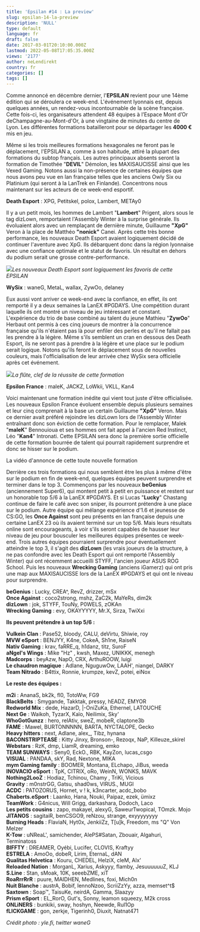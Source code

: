 ```yaml
---
title: 'Epsilan #14 : La preview'
slug: epsilan-14-la-preview
description: 'NULL'
type: default
language: fr
draft: false
date: 2017-03-01T20:10:00.000Z
lastmod: 2022-05-08T17:05:35.000Z
views: '2177'
author: neLendirekt
country: fr
categories: []
tags: []
---
```

Comme annoncé en décembre dernier, l'**EPSILAN** revient pour une 14ème édition qui se déroulera ce week-end. L'événement lyonnais est, depuis quelques années, un rendez-vous incontournable de la scène française. Cette fois-ci, les organisateurs attendent 48 équipes à l’Espace Mont d’Or deChampagne-au-Mont-d'Or, à une vingtaine de minutes du centre de Lyon. Les différentes formations batailleront pour se départager les **4000 €** mis en jeu. 

Même si les trois meilleures formations hexagonales ne feront pas le déplacement, l'EPSILAN a, comme à son habitude, attiré la plupart des formations du subtop français. Les autres principaux absents seront la formation de Timothée "**DEVIL**" Démolon, les MAXISAUCISSE ainsi que les Vexed Gaming. Notons aussi la non-présence de certaines équipes que nous avons peu vue en lan française telles que les anciens Owly Six ou Platinium (qui seront à la LanTrek en Finlande). Concentrons nous maintenant sur les acteurs de ce week-end esportif.

**Death Esport** : XPG, Petitskel, polox, Lambert, METAy0

Il y a un petit mois, les hommes de Lambert "**Lambert**" Prigent, alors sous le tag dizLown, remportaient l'Assembly Winter à la surprise générale. Ils évoluaient alors avec un remplaçant de dernière minute, Guillaume **"XpG"** Veron à la place de Matthéo **"nonick"** Canei. Après cette très bonne performance, les nouveaux Death Esport avaient logiquement décidé de continuer l'aventure avec XpG. Ils débarquent donc dans la région lyonnaise avec une confiance optimale et le statut de favoris. Un résultat en dehors du podium serait une grosse contre-performance. 

![](/storage/images/58b69d8365a60_17-7498858965de5bc0b8jpg.jpg)_Les nouveaux Death Esport sont logiquement les favoris de cette EPSILAN_

**WySix** : waneG, MetaL, wallax, ZywOo, delaney

Eux aussi vont arriver ce week-end avec la confiance, en effet, ils ont remporté il y a deux semaines la LanEX #PGDAYS. Une compétition durant laquelle ils ont montré un niveau de jeu intéressant et constant. L'expérience du trio de base combiné au talent du jeune Mathieu "**ZywOo**" Herbaut ont permis à ces cinq joueurs de montrer à la concurrence française qu'ils n'étaient pas là pour enfiler des perles et qu'il ne fallait pas les prendre à la légère. Même s'ils semblent un cran en dessous des Death Esport, ils ne seront pas à prendre à la légère et une place sur le podium serait logique. Notons qu'ils feront le déplacement sous de nouvelles couleurs, mais l'officialisation de leur arrivée chez WySix sera officielle après cet événement.

![](/storage/images/58b701f46edc5_c4qrwwywmaeh21ejpg-largejpg.jpg)_La flûte, clef de la réussite de cette formation_

**Epsilon France** : maleK, JACKZ, LoWkii, VKLL, Kan4  
  
Voici maintenant une formation inédite qui vient tout juste d'être officialisée. Les nouveaux Epsilon France évoluent ensemble depuis plusieurs semaines et leur cinq comprenait à la base un certain Guillaume **"XpG"** Veron. Mais ce dernier avait préféré rejoindre les dizLown lors de l'Assembly Winter entraînant donc son éviction de cette formation. Pour le remplacer, Malek "**maleK**" Bennouioua et ses hommes ont fait appel à l'ancien Red Instinct, Léo "**Kan4**" Intronati. Cette EPSILAN sera donc la première sortie officielle de cette formation bourrée de talent qui pourrait rapidement surprendre et donc se hisser sur le podium.  
  
  
La vidéo d'annonce de cette toute nouvelle formation

Derrière ces trois formations qui nous semblent être les plus à même d'être sur le podium en fin de week-end, quelques équipes peuvent surprendre et terminer dans le top 3\. Commençons par les nouveaux **beGenius** (anciennement Super6), qui montent petit à petit en puissance et restent sur un honorable top 5/6 à la LanEX #PGDAYS. Et si Lucas "**Lucky**" Chastang continue de faire le café avec son sniper, ils pourront prétendre à une place sur le podium. Autre équipe qui mélange expérience d'1.6 et jeunesse de CS:GO, les **Once Against** sont peu présents en lan française depuis une certaine LanEX 23 où ils avaient terminé sur un top 5/6\. Mais leurs résultats online sont encourageants, à voir s'ils seront capables de hausser leur niveau de jeu pour bousculer les meilleures équipes présentes ce week-end. Trois autres équipes pourraient surprendre pour éventuellement atteindre le top 3, il s'agit des **dizLown** (les vrais joueurs de la structure, à ne pas confondre avec les Death Esport qui ont remporté l'Assembly Winter) qui ont récemment accueilli STYFF, l'ancien joueur ASUS ROG School. Puis les nouveaux **Wrecking Gaming** (anciens iGamerz) qui ont pris une map aux MAXISAUCISSE lors de la LanEX #PGDAYS et qui ont le niveau pour surprendre.

**beGenius** : Lucky, CREA^, RevZ, drizzer, mSx  
**Once Against** : coco2strong, mshz, ZaC2k, MaYeRs, dim2k  
**dizLown** : jok, STYFF, TouNy, P0WELS, zOKAn  
**Wrecking Gaming** : evy, OKAYYYYY, Mr.X, Sirza, TwiXxi

**Ils peuvent prétendre à un top 5/6 :**

**Vulkein Clan** : Pase52, bloody, CALU, deVirtu, Shiwie, roy  
**MVW eSport** : BENJYY, K4ne, CokeA, Sh1ne, RaiseN  
**Nativ Gaming** : krav, faRRE\_q, h1danz, titz, SuroF  
**aNgel's Wings** : Mike "Hz" , kwsh, Maxez, UNIKKK, menegh  
**Madcorps** : beyAzw, NapO, CRX, ArthuROOW, luigi  
**Le chaudron magique** : Adlane, NguguwOw, LAAH', niangel, DARKY  
**Team Nitrado** : B4ttix, Ronnie, krumpze, kevZ, potei, eiNox

**Le reste des équipes :**

**m2i** : AnanaS, bk2k, fl0, TotoWw, FG9  
**BlackBelts** : Smygande, Takktak, pressy, hEADZ, EMYOR  
**Redworld Mix** : dede, HazarD, |-OniZuKa, Ethernel, LATOUCHE  
**Next Ge** : Waikoh, TyzarX, Kaïo, Neilimix, Sky'  
**WhoGotGunzz** : hero, relAtiv, sweZ, mobeR, claptone3b  
**FAME** : Mawel, BURTONNNNN, BARTA, NYCTALOPE, Gecko  
**Heavy hitters** : next, Adlane, alex\_, Tibz, hynana  
**BACONSTRIPTEASE** : Kitty Jinxy, Bronson-, Rezoqx, NaP, Killeuze\_skirel  
**Webstars** : RzK, dmp, LiamR, dreaming, emko  
**TEAM SUNWAYS** : Seny0, EckO., RBK, KayZon, lucas\_csgo  
**VISUAL** : PANDAA, skY, Rad, Nextone, MIKA  
**mym Gaming family** : BOOMER, Montana, ELchapo, JiBus, weeda  
**INOVACIO eSport** : TpK, CITRIX, oRo, WeinN, WONKS, MAVK  
**Nothing2LooZ** : Hodiaz, Tchinou, Chamy , TriKi, Vicious  
**Gravity** : m0nstrGG, Gatsu, shad0ws, VIRUS., MUGI  
**ACDC** : PATOZORUS, Hornet, v ! k, k3ncarter, acdc\_bobo  
**Chaberts.eSport** : Laanko, Hana, Nouki, Paipaz, ezek, ümixz  
**TeamWork** : G4nicus, Will Grigg, darkashara, Dodoch, Laco  
**Les petits cousins** : zapo, makayel, alexyG, SaweurTwopical, TOmzk. Mojo  
**JITANOS** : sagitaiR, benCSGO9, reNzou, strange, exyyyyyyyy  
**Burning Heads** : FlaviaN, Hyt0x, JenkiiZz, T\[u\]k, Freedom, ms "Q" Von Melzer  
**K-Tow** : uNReaL', samichender, AlePS#Satan, Zbouair, Algahuri, Terminatoss  
**BIFFTY** : DREAMER, Oyébi, Lucifer, CLOVIS, Kraftyy  
**ESTRELA** : AmoOo, dobeR, Lirim, EternaL, dAN  
**Qualitas Helvetica** : Kouru, CHEDEL, HelziX, cleM, Alx'  
**Reloaded Nation** : MorganL, Xarius, Askyyy, flamby, JesuuuuuuZ, KLJ  
**S.Line** : Stan, sMoak, 10K, seeebZME, xiT  
**RoaRrrRrR** : puure, MAIDHEN, Medlines, foxi, Mich0n  
**Nuit Blanche** : austrA, Bobif, lennoNzoo, ScriiZzYy, azza, memset^t$  
**Saxtown** : Soap™, TaisuKe, neirdA, Gamma, Slaazyy  
**Prism eSport** : EL\_RorO, Gut's, Sonny, leamon squeezy, M2k cross  
**ONLiNERS** : bunkiki, sway, hoshyn, Neewde, Rul1Op  
**fLICKGAME** : gon, zerkje, Tigerinh0, Diuxit, Natnat471

_Crédit photo : yle.fi, twitter waneG_ 
